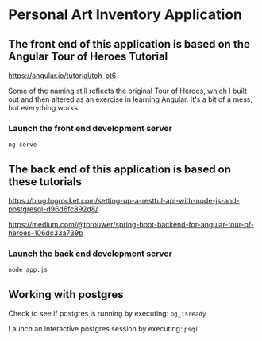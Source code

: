 # Personal Art Inventory Application

## The front end of this application is based on the Angular Tour of Heroes Tutorial

<https://angular.io/tutorial/toh-pt6>

Some of the naming still reflects the original Tour of Heroes, which I built out and then altered as an exercise in learning Angular. It's a bit of a mess, but everything works.

### Launch the front end development server

`ng serve`

## The back end of this application is based on these tutorials

<https://blog.logrocket.com/setting-up-a-restful-api-with-node-js-and-postgresql-d96d6fc892d8/>

<https://medium.com/@tbrouwer/spring-boot-backend-for-angular-tour-of-heroes-106dc33a739b>

### Launch the back end development server

`node app.js`

## Working with postgres

Check to see if postgres is running by executing:
`pg_isready`

Launch an interactive postgres session by executing:
`psql`
